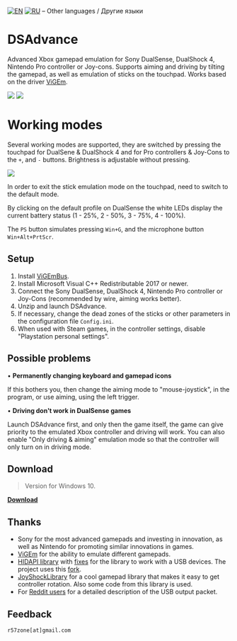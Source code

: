 [![EN](https://user-images.githubusercontent.com/9499881/33184537-7be87e86-d096-11e7-89bb-f3286f752bc6.png)](https://github.com/r57zone/DSAdvance/) 
[![RU](https://user-images.githubusercontent.com/9499881/27683795-5b0fbac6-5cd8-11e7-929c-057833e01fb1.png)](https://github.com/r57zone/DSAdvance/blob/master/README.RU.md)
&#8211; Other languages / Другие языки

# DSAdvance
Advanced Xbox gamepad emulation for Sony DualSense, DualShock 4, Nintendo Pro controller or Joy-cons. Supports aiming and driving by tilting the gamepad, as well as emulation of sticks on the touchpad. Works based on the driver [ViGEm](https://github.com/ViGEm).

[![](https://user-images.githubusercontent.com/9499881/164945071-5b9f86dd-c396-45a5-817b-fc7068450f02.gif)](https://youtu.be/gkyqO_HuPnk)
[![](https://user-images.githubusercontent.com/9499881/164945073-cfa1bfb7-cb82-4714-b2ad-7ecd84a5bcfc.gif)](https://youtu.be/gkyqO_HuPnk)

# Working modes
Several working modes are supported, they are switched by pressing the touchpad for DualSene & DualShock 4 and for Pro controllers & Joy-Cons to the `+`, and `-` buttons. Brightness is adjustable without pressing.

![](https://user-images.githubusercontent.com/9499881/172054944-d8fcfc33-7322-4ad7-9b5b-4ec38be53801.png)

In order to exit the stick emulation mode on the touchpad, need to switch to the default mode.


By clicking on the default profile on DualSense the white LEDs display the current battery status (1 - 25%, 2 - 50%, 3 - 75%, 4 - 100%).


The `PS` button simulates pressing `Win+G`, and the microphone button `Win+Alt+PrtScr`.

## Setup
1. Install [ViGEmBus](https://github.com/ViGEm/ViGEmBus/releases).
2. Install Microsoft Visual C++ Redistributable 2017 or newer.
3. Connect the Sony DualSense, DualShock 4, Nintendo Pro controller or Joy-Cons (recommended by wire, aiming works better).
4. Unzip and launch DSAdvance.
5. If necessary, change the dead zones of the sticks or other parameters in the configuration file `Config.ini`.
6. When used with Steam games, in the controller settings, disable "Playstation personal settings".

## Possible problems
• **Permanently changing keyboard and gamepad icons**

If this bothers you, then change the aiming mode to "mouse-joystick", in the program, or use aiming, using the left trigger.



• **Driving don't work in DualSense games**

Launch DSAdvance first, and only then the game itself, the game can give priority to the emulated Xbox controller and driving will work. You can also enable "Only driving & aiming" emulation mode so that the controller will only turn on in driving mode.

## Download
>Version for Windows 10.

**[Download](https://github.com/r57zone/DSAdvance/releases)**

## Thanks
* Sony for the most advanced gamepads and investing in innovation, as well as Nintendo for promoting similar innovations in games.
* [ViGEm](https://github.com/ViGEm) for the ability to emulate different gamepads.
* [HIDAPI library](https://github.com/signal11/hidapi) with [fixes](https://github.com/libusb/hidapi) for the library to work with a USB devices. The project uses this [fork](https://github.com/r57zone/hidapi).
* [JoyShockLibrary](https://github.com/JibbSmart/JoyShockLibrary) for a cool gamepad library that makes it easy to get controller rotation. Also some code from this library is used.
* For [Reddit users](https://www.reddit.com/r/gamedev/comments/jumvi5/dualsense_haptics_leds_and_more_hid_output_report/) for a detailed description of the USB output packet.

## Feedback
`r57zone[at]gmail.com`